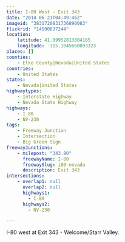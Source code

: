```yaml
---
title: I-80 West - Exit 343
date: "2014-06-21T04:49:46Z"
imageid: "3831720831736890083"
flickrid: "14500837244"
location:
    latitude: 41.09952813804165
    longitude: -115.1045660093323
places: []
counties:
    - Elko County|Nevada|United States
countries:
    - United States
states:
    - Nevada|United States
highwaytypes:
    - Interstate Highway
    - Nevada State Highway
highways:
    - I-80
    - NV-230
tags:
    - Freeway Junction
    - Intersection
    - Big Green Sign
freewayJunctions:
    - milepost: "343.90"
      freewayName: I-80
      freewaySlug: i80-nevada
      description: Exit 343
intersections:
    - overlap1: null
      overlap2: null
      highways1:
        - I-80
      highways2:
        - NV-230

---
```

I-80 west at Exit 343 - Welcome/Starr Valley.
